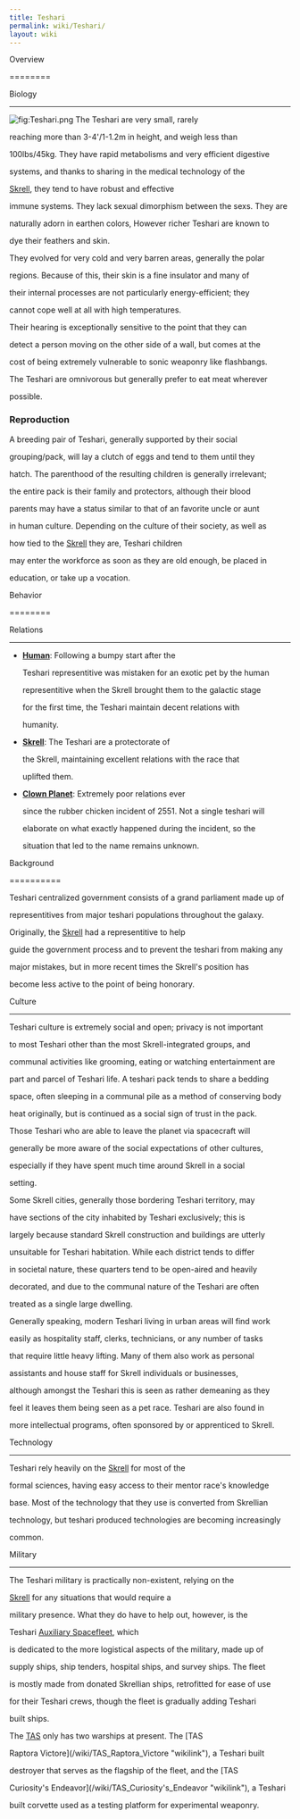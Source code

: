 ```yaml
---
title: Teshari
permalink: wiki/Teshari/
layout: wiki
---
```


Overview
========

Biology
-------

![](Teshari.png "fig:Teshari.png") The Teshari are very small, rarely
reaching more than 3-4'/1-1.2m in height, and weigh less than
100lbs/45kg. They have rapid metabolisms and very efficient digestive
systems, and thanks to sharing in the medical technology of the
[Skrell](/wiki/Skrell "wikilink"), they tend to have robust and effective
immune systems. They lack sexual dimorphism between the sexs. They are
naturally adorn in earthen colors, However richer Teshari are known to
dye their feathers and skin.

They evolved for very cold and very barren areas, generally the polar
regions. Because of this, their skin is a fine insulator and many of
their internal processes are not particularly energy-efficient; they
cannot cope well at all with high temperatures.

Their hearing is exceptionally sensitive to the point that they can
detect a person moving on the other side of a wall, but comes at the
cost of being extremely vulnerable to sonic weaponry like flashbangs.

The Teshari are omnivorous but generally prefer to eat meat wherever
possible.

### Reproduction

A breeding pair of Teshari, generally supported by their social
grouping/pack, will lay a clutch of eggs and tend to them until they
hatch. The parenthood of the resulting children is generally irrelevant;
the entire pack is their family and protectors, although their blood
parents may have a status similar to that of an favorite uncle or aunt
in human culture. Depending on the culture of their society, as well as
how tied to the [Skrell](/wiki/Skrell "wikilink") they are, Teshari children
may enter the workforce as soon as they are old enough, be placed in
education, or take up a vocation.

Behavior
========

Relations
---------

-   **[Human](/wiki/Human "wikilink")**: Following a bumpy start after the
    Teshari representitive was mistaken for an exotic pet by the human
    representitive when the Skrell brought them to the galactic stage
    for the first time, the Teshari maintain decent relations with
    humanity.
-   **[Skrell](/wiki/Skrell "wikilink")**: The Teshari are a protectorate of
    the Skrell, maintaining excellent relations with the race that
    uplifted them.
-   **[Clown Planet](/wiki/Clown "wikilink")**: Extremely poor relations ever
    since the rubber chicken incident of 2551. Not a single teshari will
    elaborate on what exactly happened during the incident, so the
    situation that led to the name remains unknown.

Background
==========

Teshari centralized government consists of a grand parliament made up of
representitives from major teshari populations throughout the galaxy.
Originally, the [Skrell](/wiki/Skrell "wikilink") had a representitive to help
guide the government process and to prevent the teshari from making any
major mistakes, but in more recent times the Skrell's position has
become less active to the point of being honorary.

Culture
-------

Teshari culture is extremely social and open; privacy is not important
to most Teshari other than the most Skrell-integrated groups, and
communal activities like grooming, eating or watching entertainment are
part and parcel of Teshari life. A teshari pack tends to share a bedding
space, often sleeping in a communal pile as a method of conserving body
heat originally, but is continued as a social sign of trust in the pack.
Those Teshari who are able to leave the planet via spacecraft will
generally be more aware of the social expectations of other cultures,
especially if they have spent much time around Skrell in a social
setting.

Some Skrell cities, generally those bordering Teshari territory, may
have sections of the city inhabited by Teshari exclusively; this is
largely because standard Skrell construction and buildings are utterly
unsuitable for Teshari habitation. While each district tends to differ
in societal nature, these quarters tend to be open-aired and heavily
decorated, and due to the communal nature of the Teshari are often
treated as a single large dwelling.

Generally speaking, modern Teshari living in urban areas will find work
easily as hospitality staff, clerks, technicians, or any number of tasks
that require little heavy lifting. Many of them also work as personal
assistants and house staff for Skrell individuals or businesses,
although amongst the Teshari this is seen as rather demeaning as they
feel it leaves them being seen as a pet race. Teshari are also found in
more intellectual programs, often sponsored by or apprenticed to Skrell.

Technology
----------

Teshari rely heavily on the [Skrell](/wiki/Skrell "wikilink") for most of the
formal sciences, having easy access to their mentor race's knowledge
base. Most of the technology that they use is converted from Skrellian
technology, but teshari produced technologies are becoming increasingly
common.

Military
--------

The Teshari military is practically non-existent, relying on the
[Skrell](/wiki/Skrell "wikilink") for any situations that would require a
military presence. What they do have to help out, however, is the
Teshari [Auxiliary Spacefleet](/wiki/Auxiliary_Spacefleet "wikilink"), which
is dedicated to the more logistical aspects of the military, made up of
supply ships, ship tenders, hospital ships, and survey ships. The fleet
is mostly made from donated Skrellian ships, retrofitted for ease of use
for their Teshari crews, though the fleet is gradually adding Teshari
built ships.

The [TAS](/wiki/TAS "wikilink") only has two warships at present. The [TAS
Raptora Victore](/wiki/TAS_Raptora_Victore "wikilink"), a Teshari built
destroyer that serves as the flagship of the fleet, and the [TAS
Curiosity's Endeavor](/wiki/TAS_Curiosity's_Endeavor "wikilink"), a Teshari
built corvette used as a testing platform for experimental weaponry.
